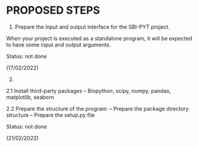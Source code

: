 # PROPOSED STEPS

1. Prepare the input and output interface for the SBI-PYT project.

When your project is executed as a standalone program, it will be
expected to have some input and output arguments.

Status: not done

(17/02/2022)

2. 

2.1 Install third-party packages
– Biopython, scipy, numpy, pandas, matplotlib,
seaborn

2.2 Prepare the structure of the program:
– Prepare the package directory structure
– Prepare the setup.py file

Status: not done
 
(21/02/2022)
